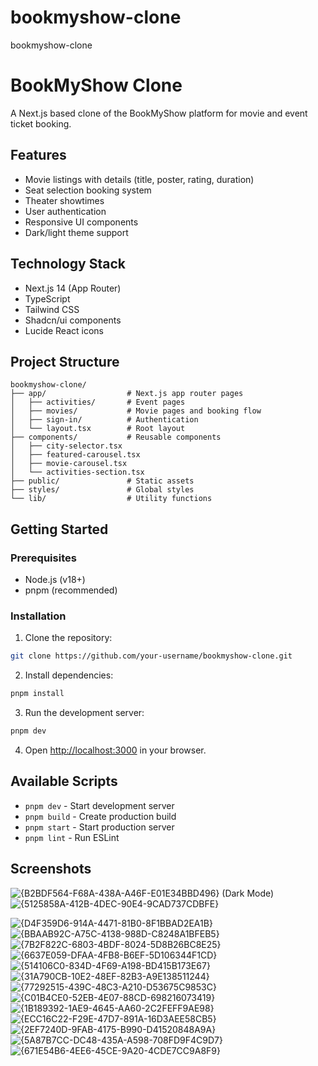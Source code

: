 # bookmyshow-clone
bookmyshow-clone
# BookMyShow Clone

A Next.js based clone of the BookMyShow platform for movie and event ticket booking.

## Features

- Movie listings with details (title, poster, rating, duration)
- Seat selection booking system
- Theater showtimes
- User authentication
- Responsive UI components
- Dark/light theme support

## Technology Stack

- Next.js 14 (App Router)
- TypeScript
- Tailwind CSS
- Shadcn/ui components
- Lucide React icons

## Project Structure

```
bookmyshow-clone/
├── app/                  # Next.js app router pages
│   ├── activities/       # Event pages
│   ├── movies/           # Movie pages and booking flow
│   ├── sign-in/          # Authentication
│   └── layout.tsx        # Root layout
├── components/           # Reusable components
│   ├── city-selector.tsx
│   ├── featured-carousel.tsx
│   ├── movie-carousel.tsx
│   └── activities-section.tsx
├── public/               # Static assets
├── styles/               # Global styles
└── lib/                  # Utility functions
```

## Getting Started

### Prerequisites
- Node.js (v18+)
- pnpm (recommended)

### Installation

1. Clone the repository:
```bash
git clone https://github.com/your-username/bookmyshow-clone.git
```

2. Install dependencies:
```bash
pnpm install
```

3. Run the development server:
```bash
pnpm dev
```

4. Open [http://localhost:3000](http://localhost:3000) in your browser.

## Available Scripts

- `pnpm dev` - Start development server
- `pnpm build` - Create production build
- `pnpm start` - Start production server
- `pnpm lint` - Run ESLint

## Screenshots
![{B2BDF564-F68A-438A-A46F-E01E34BBD496}](https://github.com/user-attachments/assets/b3db068d-1cd2-46e3-a470-6dff3ae17374)
(Dark Mode)
![{5125858A-412B-4DEC-90E4-9CAD737CDBFE}](https://github.com/user-attachments/assets/bb505867-a62d-40ba-b0f8-dc9ad04163b3)


![{D4F359D6-914A-4471-81B0-8F1BBAD2EA1B}](https://github.com/user-attachments/assets/94b0bc3a-36f4-4489-8bde-3f2eae401939)
![{BBAAB92C-A75C-4138-988D-C8248A1BFEB5}](https://github.com/user-attachments/assets/153c7f1c-2b65-4afc-97cf-81964ee79754)
![{7B2F822C-6803-4BDF-8024-5D8B26BC8E25}](https://github.com/user-attachments/assets/d134d1f2-c60e-49a2-907a-7639d039c309)
![{6637E059-DFAA-4FB8-B6EF-5D106344F1CD}](https://github.com/user-attachments/assets/1e4c9543-2d6a-441e-a953-a20164da454a)
![{514106C0-834D-4F69-A198-BD415B173E67}](https://github.com/user-attachments/assets/db9c2e52-0b36-4f95-ae06-e07712ec74b3)
![{31A790CB-10E2-48EF-82B3-A9E138511244}](https://github.com/user-attachments/assets/7adc382e-5134-4a08-802f-e0caf3895553)
![{77292515-439C-48C3-A210-D53675C9853C}](https://github.com/user-attachments/assets/2d59007e-ac7e-42c8-8ddd-8d6b17608d55)
![{C01B4CE0-52EB-4E07-88CD-698216073419}](https://github.com/user-attachments/assets/6be1b7d0-07a2-46b6-ac66-976abd7d4c4c)
![{1B189392-1AE9-4645-AA60-2C2FEFF9AE98}](https://github.com/user-attachments/assets/e67cbec5-54b9-43c7-aae5-8510eb1fca3c)
![{ECC16C22-F29E-47D7-891A-16D3AEE58CB5}](https://github.com/user-attachments/assets/4061fd2a-0f59-4f63-a5f7-46bb778ce980)
![{2EF7240D-9FAB-4175-B990-D41520848A9A}](https://github.com/user-attachments/assets/5cebfe55-90f8-4f30-be5c-84b987f13e2b)
![{5A87B7CC-DC48-435A-A598-708FD9F4C9D7}](https://github.com/user-attachments/assets/3fef3c89-839d-41c8-8484-5d63bf0f644c)
![{671E54B6-4EE6-45CE-9A20-4CDE7CC9A8F9}](https://github.com/user-attachments/assets/26907338-f881-450b-878d-8bade1ed2236)









